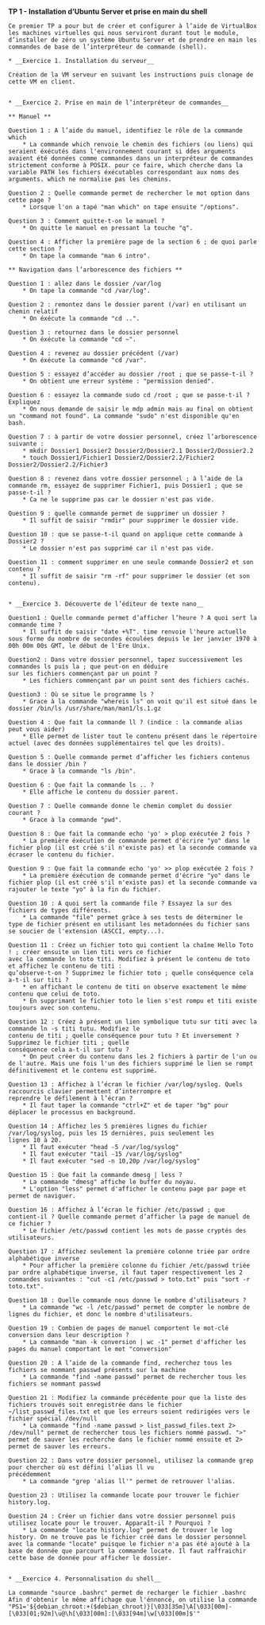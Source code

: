 **TP 1 - Installation d’Ubuntu Server et prise en main du shell**

	Ce premier TP a pour but de créer et configurer à l’aide de VirtualBox les machines virtuelles qui nous serviront durant tout le module, d’installer de zéro un système Ubuntu Server et de prendre en main les commandes de base de l’interpréteur de commande (shell).

	* __Exercice 1. Installation du serveur__
	
	Création de la VM serveur en suivant les instructions puis clonage de cette VM en client.


	* __Exercice 2. Prise en main de l’interpréteur de commandes__
	
	** Manuel **
	
	Question 1 : A l’aide du manuel, identifiez le rôle de la commande which
		* La commande which renvoie le chemin des fichiers (ou liens) qui seraient éxécutés dans l'environnement courant si ddes arguments avaient été données comme commandes dans un interpréteur de commandes strictement conforme à POSIX. pour ce faire, which cherche dans la variable PATH les fichiers éxécutables correspondant aux noms des arguments. which ne normalise pas les chemins.
		
	Question 2 : Quelle commande permet de rechercher le mot option dans cette page ?
		* Lorsque l'on a tapé "man which" on tape ensuite "/options".
		
	Question 3 : Comment quitte-t-on le manuel ?
		* On quitte le manuel en pressant la touche "q".
	
	Question 4 : Afficher la première page de la section 6 ; de quoi parle cette section ?
		* On tape la commande "man 6 intro".
			
	** Navigation dans l’arborescence des fichiers **
	
	Question 1 : allez dans le dossier /var/log
		* On tape la commande "cd /var/log".
		
	Question 2 : remontez dans le dossier parent (/var) en utilisant un chemin relatif
		* On éxécute la commande "cd ..".
		
	Question 3 : retournez dans le dossier personnel
		* On éxécute la commande "cd ~".
		
	Question 4 : revenez au dossier précédent (/var)
		* On éxécute la commande "cd /var".
		
	Question 5 : essayez d’accéder au dossier /root ; que se passe-t-il ?
		* On obtient une erreur système : "permission denied".

	Question 6 : essayez la commande sudo cd /root ; que se passe-t-il ? Expliquez
		* On nous demande de saisir le mdp admin mais au final on obtient un "command not found". La commande "sudo" n'est disponible qu'en bash.
		
	Question 7 : à partir de votre dossier personnel, créez l’arborescence suivante :
		* mkdir Dossier1 Dossier2 Dossier2/Dossier2.1 Dossier2/Dossier2.2
		* touch Dossier1/Fichier1 Dossier2/Dossier2.2/Fichier2 Dossier2/Dossier2.2/Fichier3 
		
	Question 8 : revenez dans votre dossier personnel ; à l’aide de la commande rm, essayez de supprimer Fichier1, puis Dossier1 ; que se passe-t-il ?
		* Ca ne le supprime pas car le dossier n'est pas vide.
	
	Question 9 : quelle commande permet de supprimer un dossier ?
		* Il suffit de saisir "rmdir" pour supprimer le dossier vide.

	Question 10 : que se passe-t-il quand on applique cette commande à Dossier2 ?
		* Le dossier n'est pas supprimé car il n'est pas vide.

	Question 11 : comment supprimer en une seule commande Dossier2 et son contenu ?
		* Il suffit de saisir "rm -rf" pour supprimer le dossier (et son contenu).


	* __Exercice 3. Découverte de l’éditeur de texte nano__
	
	Question1 : Quelle commande permet d’afficher l’heure ? A quoi sert la commande time ?
		* Il suffit de saisir "date +%T". time renvoie l'heure actuelle sous forme du nombre de secondes écoulées depuis le 1er janvier 1970 à 00h 00m 00s GMT, le début de l'Ère Unix.
		
	Question2 : Dans votre dossier personnel, tapez successivement les commandes ls puis la ; que peut-on en déduire
	sur les fichiers commençant par un point ?
		* Les fichiers commençant par un point sont des fichiers cachés.
		
	Question3 : Où se situe le programme ls ?
		* Grace à la commande "whereis ls" on voit qu'il est situé dans le dossier /bin/ls /usr/share/man/man1/ls.1.gz
		
	Question 4 : Que fait la commande ll ? (indice : la commande alias peut vous aider)
		* Elle permet de lister tout le contenu présent dans le répertoire actuel (avec des données supplémentaires tel que les droits).
		
	Question 5 : Quelle commande permet d’afficher les fichiers contenus dans le dossier /bin ?
		* Grace à la commande "ls /bin".
		
	Question 6 : Que fait la commande ls .. ?
		* Elle affiche le contenu du dossier parent.
		
	Question 7 : Quelle commande donne le chemin complet du dossier courant ?
		* Grace à la commande "pwd".
		
	Question 8 : Que fait la commande echo 'yo' > plop exécutée 2 fois ?
		* La première éxécution de commande permet d'écrire "yo" dans le fichier plop (il est créé s'il n'existe pas) et la seconde commande va écraser le contenu du fichier.
		
	Question 9 : Que fait la commande echo 'yo' >> plop exécutée 2 fois ?
		* La première éxécution de commande permet d'écrire "yo" dans le fichier plop (il est créé s'il n'existe pas) et la seconde commande va rajouter le texte "yo" à la fin du fichier.
		
	Question 10 : A quoi sert la commande file ? Essayez la sur des fichiers de types différents.
		* La commande "file" permet gràce à ses tests de déterminer le type de fichier présent en utilisant les metadonnées du fichier sans se soucier de l'extension (ASCCI, empty...).
		
	Question 11 : Créez un fichier toto qui contient la chaîne Hello Toto ! ; créer ensuite un lien titi vers ce fichier
	avec la commande ln toto titi. Modifiez à présent le contenu de toto et affichez le contenu de titi :
	qu’observe-t-on ? Supprimez le fichier toto ; quelle conséquence cela a-t-il sur titi ?
		* en affichant le contenu de titi on observe exactement le même contenu que celui de toto.
		* En supprimant le fichier toto le lien s'est rompu et titi existe toujours avec son contenu.
		
	Question 12 : Créez à présent un lien symbolique tutu sur titi avec la commande ln -s titi tutu. Modifiez le
	contenu de titi ; quelle conséquence pour tutu ? Et inversement ? Supprimez le fichier titi ; quelle
	conséquence cela a-t-il sur tutu ?
		* On peut créer du contenu dans les 2 fichiers à partir de l'un ou de l'autre. Mais une fois l'un des fichiers supprimé le lien se rompt définitivement et le contenu est supprimé.
		
	Question 13 : Affichez à l’écran le fichier /var/log/syslog. Quels raccourcis clavier permettent d’interrompre et
	reprendre le défilement à l’écran ?
		* Il faut taper la commande "ctrl+Z" et de taper "bg" pour déplacer le processus en background.
	
	Question 14 : Affichez les 5 premières lignes du fichier /var/log/syslog, puis les 15 dernières, puis seulement les
	lignes 10 à 20.
		* Il faut exécuter "head -5 /var/log/syslog"
		* Il faut exécuter "tail -15 /var/log/syslog"
		* Il faut exécuter "sed -n 10,20p /var/log/syslog"
		
	Question 15 : Que fait la commande dmesg | less ?
		* La commande "dmesg" affiche le buffer du noyau.
		* L'option "less" permet d'afficher le contenu page par page et permet de naviguer.
		
	Question 16 : Affichez à l’écran le fichier /etc/passwd ; que contient-il ? Quelle commande permet d’afficher la page de manuel de ce fichier ?
		* Le fichier /etc/passwd contient les mots de passe cryptés des utilisateurs.
		
	Question 17 : Affichez seulement la première colonne triée par ordre alphabétique inverse
		* Pour afficher la première colonne du fichier /etc/passwd triée par ordre alphabétique inverse, il faut taper respectivement les 2 commandes suivantes : "cut -c1 /etc/passwd > toto.txt" puis "sort -r toto.txt".
		
	Question 18 : Quelle commande nous donne le nombre d’utilisateurs ?
		* La commande "wc -l /etc/passwd" permet de compter le nombre de lignes du fichier, et donc le nombre d'utilisateurs.
		
	Question 19 : Combien de pages de manuel comportent le mot-clé conversion dans leur description ?
		* La commande "man -k conversion | wc -1" permet d'afficher les pages du manuel comportant le mot "conversion"
		
	Question 20 : A l’aide de la commande find, recherchez tous les fichiers se nommant passwd présents sur la machine
		* La commande "find -name passwd" permet de rechercher tous les fichiers se nommant passwd
		
	Question 21 : Modifiez la commande précédente pour que la liste des fichiers trouvés soit enregistrée dans le fichier ~/list_passwd_files.txt et que les erreurs soient redirigées vers le fichier spécial /dev/null
		* La commande "find -name passwd > list_passwd_files.text 2> /dev/null" permet de rechercher tous les fichiers nommé passwd. ">" permet de sauver les recherche dans le fichier nommé ensuite et 2> permet de sauver les erreurs.
	
	Question 22 : Dans votre dossier personnel, utilisez la commande grep pour chercher où est défini l’alias ll vu
	précédemment
		* La commande "grep 'alias ll'" permet de retrouver l'alias.
	
	Question 23 : Utilisez la commande locate pour trouver le fichier history.log.
		
	Question 24 : Créer un fichier dans votre dossier personnel puis utilisez locate pour le trouver. Apparaît-il ? Pourquoi ? 
		* La commande "locate history.log" permet de trouver le log history. On ne trouve pas le fichier créé dans le dossier personnel avec la commande "locate" puisque le fichier n'a pas été ajouté à la base de donnée que parcourt la commande locate. Il faut raffraichir cette base de donnée pour afficher le dossier.


	* __Exercice 4. Personnalisation du shell__
	
	La commande "source .bashrc" permet de recharger le fichier .bashrc Afin d'obtenir le même affichage que l'énnoncé, on utilise la commande "PS1='${debian_chroot:+($debian_chroot)}[\033[35m]\A[\033[00m]-[\033[01;92m]\u@\h[\033[00m]:[\033[94m]\w[\033[00m]$'"

